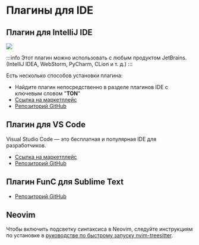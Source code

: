 # Плагины для IDE

## Плагин для IntelliJ IDE

![](/img/docs/ton-jetbrains-plugin.png)

:::info
Этот плагин можно использовать с любым продуктом JetBrains.
(IntelliJ IDEA, WebStorm, PyCharm, CLion и т. д.)
:::

Есть несколько способов установки плагина:

- Найдите плагин непосредственно в разделе плагинов IDE с ключевым словом "**TON**"
- [Ссылка на маркетплейс](https://plugins.jetbrains.com/plugin/23382-ton)
- [Репозиторий GitHub](https://github.com/ton-blockchain/intellij-ton)

## Плагин для VS Code

Visual Studio Code — это бесплатная и популярная IDE для разработчиков.

- [Ссылка на маркетплейс](https://marketplace.visualstudio.com/items?itemName=tonwhales.func-vscode)
- [Репозиторий GitHub](https://github.com/ton-foundation/vscode-func)

## Плагин FunC для Sublime Text

- [Репозиторий GitHub](https://github.com/savva425/func_plugin_sublimetext3)

## Neovim

Чтобы включить подсветку синтаксиса в Neovim, следуйте инструкциям по установке в [руководстве по быстрому запуску nvim-treesitter](https://github.com/nvim-treesitter/nvim-treesitter#quickstart).
